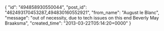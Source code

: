  {
   "id": "494858930550044",
   "post_id": "462493170453287_494830160552921",
   "from_name": "August le Blanc",
   "message": "out of necessity, due to tech issues on this end Beverly May Braaksma",
   "created_time": "2013-03-22T05:14:20+0000"
 }
